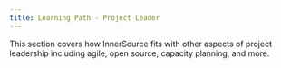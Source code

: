 ```yaml
---
title: Learning Path - Project Leader
---
```

This section covers how InnerSource fits with other aspects of project leadership including agile, open source, capacity planning, and more.